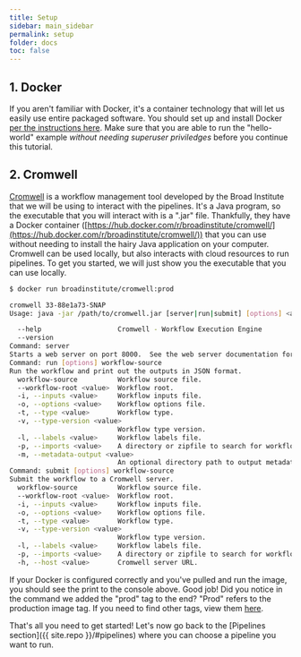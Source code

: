 ```yaml
---
title: Setup
sidebar: main_sidebar
permalink: setup
folder: docs
toc: false
---
```


## 1. Docker

If you aren't familiar with Docker, it's a container technology that will let us easily use entire packaged software. You should set up and install Docker [per the instructions here](https://docs.docker.com/install/). Make sure that you are able to run the "hello-world" example _without needing superuser priviledges_ before you continue this tutorial.

## 2. Cromwell

[Cromwell](http://cromwell.readthedocs.io/en/stable/tutorials/FiveMinuteIntro/) is a workflow management tool developed by the Broad Institute that we will be using to interact with the pipelines. It's a Java program, so the executable that you will interact with is a ".jar" file. Thankfully, they have a Docker container ([https://hub.docker.com/r/broadinstitute/cromwell/](https://hub.docker.com/r/broadinstitute/cromwell/)) that you can use without needing to install the hairy Java application on your computer. Cromwell can be used locally, but also interacts with cloud resources to run pipelines. To get you started, we will just show you the executable that you can use locally.

```bash
$ docker run broadinstitute/cromwell:prod

cromwell 33-88e1a73-SNAP
Usage: java -jar /path/to/cromwell.jar [server|run|submit] [options] <args>...

  --help                   Cromwell - Workflow Execution Engine
  --version                
Command: server
Starts a web server on port 8000.  See the web server documentation for more details about the API endpoints.
Command: run [options] workflow-source
Run the workflow and print out the outputs in JSON format.
  workflow-source          Workflow source file.
  --workflow-root <value>  Workflow root.
  -i, --inputs <value>     Workflow inputs file.
  -o, --options <value>    Workflow options file.
  -t, --type <value>       Workflow type.
  -v, --type-version <value>
                           Workflow type version.
  -l, --labels <value>     Workflow labels file.
  -p, --imports <value>    A directory or zipfile to search for workflow imports.
  -m, --metadata-output <value>
                           An optional directory path to output metadata.
Command: submit [options] workflow-source
Submit the workflow to a Cromwell server.
  workflow-source          Workflow source file.
  --workflow-root <value>  Workflow root.
  -i, --inputs <value>     Workflow inputs file.
  -o, --options <value>    Workflow options file.
  -t, --type <value>       Workflow type.
  -v, --type-version <value>
                           Workflow type version.
  -l, --labels <value>     Workflow labels file.
  -p, --imports <value>    A directory or zipfile to search for workflow imports.
  -h, --host <value>       Cromwell server URL.
```

If your Docker is configured correctly and you've pulled and run the image, you should see the print to
the console above. Good job! Did you notice in the command we added the "prod" tag to the end?
"Prod" refers to the production image tag. If you need to find other tags, view them [here](https://hub.docker.com/r/broadinstitute/cromwell/tags/).

That's all you need to get started! Let's now go back to the [Pipelines section]({{ site.repo }}/#pipelines) where you can choose a pipeline you want to run.
